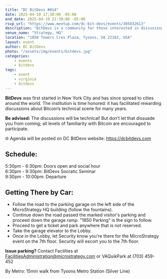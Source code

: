 ```yaml
---
title: "DC BitDevs #014"
date: 2025-04-10 17:30:00 -05:00
end_date: 2025-04-10 21:30:00 -05:00
rsvp_url: "https://www.meetup.com/dc-bit-devs/events/305832613"
description: "BitDevs is a community for those interested in discussing and participating in the research and development of Bitcoin and related protocols. You can be well versed with or new to the topics, all are welcome."
venue_name: "Strategy, HQ"
location: "1850 Towers Cres Plaza, Tysons, VA 22182, USA"
layout: event
author: DC BitDevs
photo: "/assets/img/events/bitdevs.jpg"
categories:
    - events
    - bitdevs
tags:
    - event
    - virginia
    - bitdevs
---
```


**BitDevs** was first started in New York City and has since spread to cities around the world. The institution is time honored: it has facilitated rewarding discussions about Bitcoin’s technical scene for many years.

**Be advised:** The discussions will be technical! But don’t let that dissuade you from coming; all levels of familiarity with Bitcoin are encouraged to participate.

🌐 Agenda will be posted on DC BitDevs website: <a href = "https://dcbitdevs.com">https://dcbitdevs.com</a><br />

## Schedule:
5:30pm - 6:30pm: Doors open and social hour<br />
6:30pm - 9:30pm: BitDevs Socratic Seminar<br />
9:30pm - 10:00pm: Departure

## Getting There by Car:
<ul>
    <li> Follow the road to the parking garage on the left side of the MicroStrategy HQ building (follow the fountains).
    <li> Continue down the road passed the marked visitor's parking and proceed down the garage ramp. "1850 Parking" is the sign to follow.
    <li> Proceed to get a ticket and park anywhere that is not reserved.
    <li> Take the garage elevator to the Lobby.
    <li> Once in the Lobby, let Security know you're there for the MicroStrategy event on the 7th floor. Security will escort you to the 7th floor.
</ul>

**Issue parking?** Contact Facilities at FacilitiesAdministration@microstrategy.com or VAQuikPark at (703) 459-452

By Metro: 15min walk from Tysons Metro Station (Silver Line)